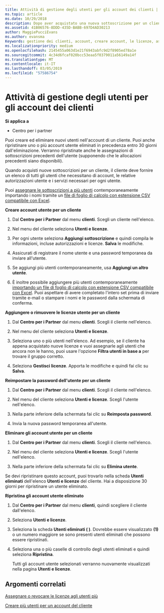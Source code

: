 ```yaml
---
title: Attività di gestione degli utenti per gli account dei clienti | Centro
ms.topic: article
ms.date: 10/29/2018
description: Dopo aver acquistato una nuova sottoscrizione per un cliente, puoi assegnare licenze a utenti specifici.
ms.assetid: 41B06576-8DDD-435D-BABB-697D4AD30213
author: MaggiePucciEvans
ms.author: evansma
Keywords: gestione dei clienti, account, creare account, le licenze, assegnare una licenza, la gestione utente e password, reimpostazione della password, modificare la password
ms.localizationpriority: medium
ms.openlocfilehash: 2145455a063d1e21f6943abfc9d2f8905ed78a1e
ms.sourcegitcommit: 4c34d6fcaf020bcc53eaa5f0379011a56149a14f
ms.translationtype: MT
ms.contentlocale: it-IT
ms.lasthandoff: 03/05/2019
ms.locfileid: "57586754"
---
```

# <a name="user-management-tasks-for-customer-accounts"></a>Attività di gestione degli utenti per gli account dei clienti

**Si applica a**

-  Centro per i partner



Puoi creare ed eliminare nuovi utenti nell'account di un cliente. Puoi anche ripristinare uno o più account utente eliminati in precedenza entro 30 giorni dall'eliminazione. Verranno ripristinate anche le assegnazioni di sottoscrizioni precedenti dell'utente (supponendo che le allocazioni precedenti siano disponibili).

Quando acquisti nuove sottoscrizioni per un cliente, il cliente deve fornire un elenco di tutti gli utenti che necessitano di account, le relative autorizzazioni utente e i servizi necessari per ogni utente.  

Puoi [assegnare le sottoscrizioni a più utenti](bulk-license-provisioning-for-multiple-users.md) contemporaneamente importando i nomi tramite un [file di foglio di calcolo con estensione CSV compatibile con Excel](adding-multiple-users-to-a-customer-account.md).

<a href="" id="createuseraccounts"></a>
**Creare account utente per un cliente**

1.  Dal **Centro per i Partner** dal menu **clienti**. Scegli un cliente nell'elenco.

2.  Nel menu del cliente seleziona **Utenti e licenze**.

3.  Per ogni utente seleziona **Aggiungi sottoscrizione** e quindi compila le informazioni, incluse autorizzazioni e licenze. **Salva** le modifiche.

4.  Assicurati di registrare il nome utente e una password temporanea da inviare all'utente. 

5.  Se aggiungi più utenti contemporaneamente, usa **Aggiungi un altro utente**. 

6. È inoltre possibile aggiungere più utenti contemporaneamente [importando un file di foglio di calcolo con estensione CSV compatibile con Excel](adding-multiple-users-to-a-customer-account.md). Puoi aspettare di avere completato l'intero set prima di inviare tramite e-mail o stampare i nomi e le password dalla schermata di conferma.

<a href="" id="userlicensing"></a>
**Aggiungere o rimuovere le licenze utente per un cliente**

1.  Dal **Centro per i Partner** dal menu **clienti**. Scegli il cliente nell'elenco.

2.  Nel menu del cliente seleziona **Utenti e licenze**.

3.  Seleziona uno o più utenti nell'elenco. Ad esempio, se il cliente ha appena acquistato nuove licenze e vuoi assegnarle agli utenti che ancora non le hanno, puoi usare l'opzione **Filtra utenti in base a** per trovare il gruppo corretto.

4.  Seleziona **Gestisci licenze**. Apporta le modifiche e quindi fai clic su **Salva**.

<a href="" id="resetpassword"></a>
**Reimpostare la password dell'utente per un cliente**

1.  Dal **Centro per i Partner** dal menu **clienti**. Scegli il cliente nell'elenco.

2.  Nel menu del cliente seleziona **Utenti e licenze**. Scegli l'utente nell'elenco.

3.  Nella parte inferiore della schermata fai clic su **Reimposta password**. 

4.  Invia la nuova password temporanea all'utente.

<a href="" id="deleteuseraccounts"></a>
**Eliminare gli account utente per un cliente**

1.  Dal **Centro per i Partner** dal menu **clienti**. Scegli il cliente nell'elenco.

2.  Nel menu del cliente seleziona **Utenti e licenze**. Scegli l'utente nell'elenco.

3.  Nella parte inferiore della schermata fai clic su **Elimina utente**.

Se devi ripristinare questo account, puoi trovarlo nella scheda **Utenti eliminati** dell'elenco **Utenti e licenze** del cliente. Hai a disposizione 30 giorni per ripristinare un utente eliminato.

<a href="" id="restoreuseraccounts"></a>
**Ripristina gli account utente eliminato**

1.  Dal **Centro per i Partner** dal menu **clienti**, quindi scegliere il cliente dall'elenco.

2.  Seleziona **Utenti e licenze**.

3.  Seleziona la scheda **Utenti eliminati ( )**. Dovrebbe essere visualizzato **(1)** o un numero maggiore se sono presenti utenti eliminati che possono essere ripristinati.

4.  Seleziona una o più caselle di controllo degli utenti eliminati e quindi seleziona **Ripristina**.

    Tutti gli account utente selezionati verranno nuovamente visualizzati nella pagina **Utenti e licenze**.

## <a name="related-topics"></a>Argomenti correlati


[Assegnare o revocare le licenze agli utenti più](bulk-license-provisioning-for-multiple-users.md)

[Creare più utenti per un account del cliente](adding-multiple-users-to-a-customer-account.md)

 

 



